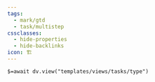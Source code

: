 ```yaml
---
tags:
  - mark/gtd
  - task/multistep
cssclasses:
  - hide-properties
  - hide-backlinks
icon: 🏗
---
```


`$=await dv.view("templates/views/tasks/type")`
